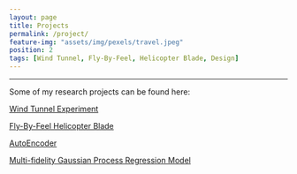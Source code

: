 ```yaml
---
layout: page
title: Projects
permalink: /project/
feature-img: "assets/img/pexels/travel.jpeg"
position: 2
tags: [Wind Tunnel, Fly-By-Feel, Helicopter Blade, Design]
---
```


---

Some of my research projects can be found here:

[Wind Tunnel Experiment](https://fyiming.github.io/fyiming001/2024/06/28/wind-tunnel.html)

[Fly-By-Feel Helicopter Blade](https://fyiming.github.io/fyiming001/2024/06/29/blade.html)

[AutoEncoder](https://fyiming.github.io/fyiming001/2024/07/05/AE.html)

[Multi-fidelity Gaussian Process Regression Model](https://fyiming.github.io/fyiming001/2024/07/01/MFGP.html)
